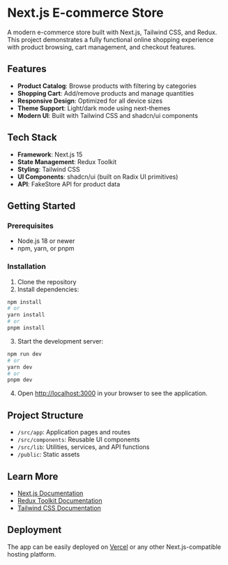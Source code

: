 # Next.js E-commerce Store

A modern e-commerce store built with Next.js, Tailwind CSS, and Redux. This project demonstrates a fully functional online shopping experience with product browsing, cart management, and checkout features.

## Features

- **Product Catalog**: Browse products with filtering by categories
- **Shopping Cart**: Add/remove products and manage quantities
- **Responsive Design**: Optimized for all device sizes
- **Theme Support**: Light/dark mode using next-themes
- **Modern UI**: Built with Tailwind CSS and shadcn/ui components

## Tech Stack

- **Framework**: Next.js 15
- **State Management**: Redux Toolkit
- **Styling**: Tailwind CSS
- **UI Components**: shadcn/ui (built on Radix UI primitives)
- **API**: FakeStore API for product data

## Getting Started

### Prerequisites

- Node.js 18 or newer
- npm, yarn, or pnpm

### Installation

1. Clone the repository
2. Install dependencies:

```bash
npm install
# or
yarn install
# or
pnpm install
```

3. Start the development server:

```bash
npm run dev
# or
yarn dev
# or
pnpm dev
```

4. Open [http://localhost:3000](http://localhost:3000) in your browser to see the application.

## Project Structure

- `/src/app`: Application pages and routes
- `/src/components`: Reusable UI components
- `/src/lib`: Utilities, services, and API functions
- `/public`: Static assets

## Learn More

- [Next.js Documentation](https://nextjs.org/docs)
- [Redux Toolkit Documentation](https://redux-toolkit.js.org/)
- [Tailwind CSS Documentation](https://tailwindcss.com/docs)

## Deployment

The app can be easily deployed on [Vercel](https://vercel.com/new) or any other Next.js-compatible hosting platform.
